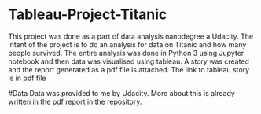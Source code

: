 # Tableau-Project-Titanic
This project was done as a part of data analysis nanodegree a Udacity. The intent of the project is to do an analysis 
for data on Titanic and how many people survived. The entire analysis was done in Python 3 using Jupyter notebook and then data 
was visualised using tableau. A story was created and the report generated as a pdf file is attached. The link to tableau story
is in pdf file

#Data
Data was provided to me by Udacity. 
More about this is already written in the pdf report in the repository.
